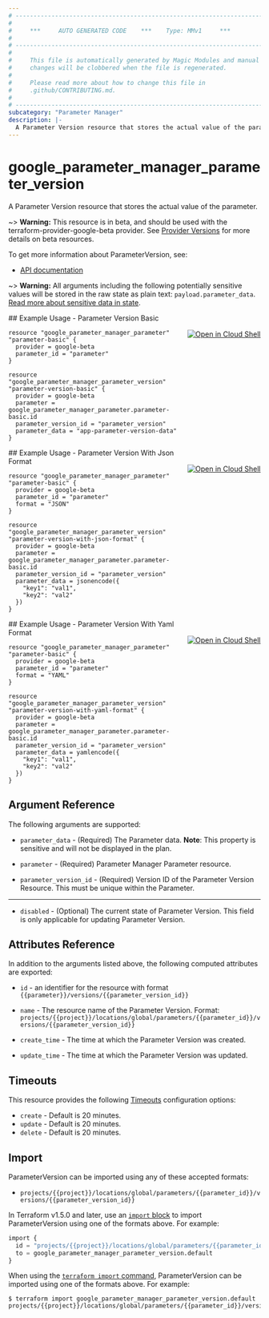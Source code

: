 ```yaml
---
# ----------------------------------------------------------------------------
#
#     ***     AUTO GENERATED CODE    ***    Type: MMv1     ***
#
# ----------------------------------------------------------------------------
#
#     This file is automatically generated by Magic Modules and manual
#     changes will be clobbered when the file is regenerated.
#
#     Please read more about how to change this file in
#     .github/CONTRIBUTING.md.
#
# ----------------------------------------------------------------------------
subcategory: "Parameter Manager"
description: |-
  A Parameter Version resource that stores the actual value of the parameter.
---
```


# google_parameter_manager_parameter_version

A Parameter Version resource that stores the actual value of the parameter.

~> **Warning:** This resource is in beta, and should be used with the terraform-provider-google-beta provider.
See [Provider Versions](https://terraform.io/docs/providers/google/guides/provider_versions.html) for more details on beta resources.

To get more information about ParameterVersion, see:

* [API documentation](https://cloud.google.com/secret-manager/parameter-manager/docs/reference/rest/v1/projects.locations.parameters.versions)

~> **Warning:** All arguments including the following potentially sensitive
values will be stored in the raw state as plain text: `payload.parameter_data`.
[Read more about sensitive data in state](https://www.terraform.io/language/state/sensitive-data).

<div class = "oics-button" style="float: right; margin: 0 0 -15px">
  <a href="https://console.cloud.google.com/cloudshell/open?cloudshell_git_repo=https%3A%2F%2Fgithub.com%2Fterraform-google-modules%2Fdocs-examples.git&cloudshell_image=gcr.io%2Fcloudshell-images%2Fcloudshell%3Alatest&cloudshell_print=.%2Fmotd&cloudshell_tutorial=.%2Ftutorial.md&cloudshell_working_dir=parameter_version_basic&open_in_editor=main.tf" target="_blank">
    <img alt="Open in Cloud Shell" src="//gstatic.com/cloudssh/images/open-btn.svg" style="max-height: 44px; margin: 32px auto; max-width: 100%;">
  </a>
</div>
## Example Usage - Parameter Version Basic


```hcl
resource "google_parameter_manager_parameter" "parameter-basic" {
  provider = google-beta
  parameter_id = "parameter"
}

resource "google_parameter_manager_parameter_version" "parameter-version-basic" {
  provider = google-beta
  parameter = google_parameter_manager_parameter.parameter-basic.id
  parameter_version_id = "parameter_version"
  parameter_data = "app-parameter-version-data"
}
```
<div class = "oics-button" style="float: right; margin: 0 0 -15px">
  <a href="https://console.cloud.google.com/cloudshell/open?cloudshell_git_repo=https%3A%2F%2Fgithub.com%2Fterraform-google-modules%2Fdocs-examples.git&cloudshell_image=gcr.io%2Fcloudshell-images%2Fcloudshell%3Alatest&cloudshell_print=.%2Fmotd&cloudshell_tutorial=.%2Ftutorial.md&cloudshell_working_dir=parameter_version_with_json_format&open_in_editor=main.tf" target="_blank">
    <img alt="Open in Cloud Shell" src="//gstatic.com/cloudssh/images/open-btn.svg" style="max-height: 44px; margin: 32px auto; max-width: 100%;">
  </a>
</div>
## Example Usage - Parameter Version With Json Format


```hcl
resource "google_parameter_manager_parameter" "parameter-basic" {
  provider = google-beta
  parameter_id = "parameter"
  format = "JSON"
}

resource "google_parameter_manager_parameter_version" "parameter-version-with-json-format" {
  provider = google-beta
  parameter = google_parameter_manager_parameter.parameter-basic.id
  parameter_version_id = "parameter_version"
  parameter_data = jsonencode({
    "key1": "val1",
    "key2": "val2"
  })
}
```
<div class = "oics-button" style="float: right; margin: 0 0 -15px">
  <a href="https://console.cloud.google.com/cloudshell/open?cloudshell_git_repo=https%3A%2F%2Fgithub.com%2Fterraform-google-modules%2Fdocs-examples.git&cloudshell_image=gcr.io%2Fcloudshell-images%2Fcloudshell%3Alatest&cloudshell_print=.%2Fmotd&cloudshell_tutorial=.%2Ftutorial.md&cloudshell_working_dir=parameter_version_with_yaml_format&open_in_editor=main.tf" target="_blank">
    <img alt="Open in Cloud Shell" src="//gstatic.com/cloudssh/images/open-btn.svg" style="max-height: 44px; margin: 32px auto; max-width: 100%;">
  </a>
</div>
## Example Usage - Parameter Version With Yaml Format


```hcl
resource "google_parameter_manager_parameter" "parameter-basic" {
  provider = google-beta
  parameter_id = "parameter"
  format = "YAML"
}

resource "google_parameter_manager_parameter_version" "parameter-version-with-yaml-format" {
  provider = google-beta
  parameter = google_parameter_manager_parameter.parameter-basic.id
  parameter_version_id = "parameter_version"
  parameter_data = yamlencode({
    "key1": "val1",
    "key2": "val2"
  })
}
```

## Argument Reference

The following arguments are supported:


* `parameter_data` -
  (Required)
  The Parameter data.
  **Note**: This property is sensitive and will not be displayed in the plan.

* `parameter` -
  (Required)
  Parameter Manager Parameter resource.

* `parameter_version_id` -
  (Required)
  Version ID of the Parameter Version Resource. This must be unique within the Parameter.


- - -


* `disabled` -
  (Optional)
  The current state of Parameter Version. This field is only applicable for updating Parameter Version.


## Attributes Reference

In addition to the arguments listed above, the following computed attributes are exported:

* `id` - an identifier for the resource with format `{{parameter}}/versions/{{parameter_version_id}}`

* `name` -
  The resource name of the Parameter Version. Format:
  `projects/{{project}}/locations/global/parameters/{{parameter_id}}/versions/{{parameter_version_id}}`

* `create_time` -
  The time at which the Parameter Version was created.

* `update_time` -
  The time at which the Parameter Version was updated.


## Timeouts

This resource provides the following
[Timeouts](https://developer.hashicorp.com/terraform/plugin/sdkv2/resources/retries-and-customizable-timeouts) configuration options:

- `create` - Default is 20 minutes.
- `update` - Default is 20 minutes.
- `delete` - Default is 20 minutes.

## Import


ParameterVersion can be imported using any of these accepted formats:

* `projects/{{project}}/locations/global/parameters/{{parameter_id}}/versions/{{parameter_version_id}}`


In Terraform v1.5.0 and later, use an [`import` block](https://developer.hashicorp.com/terraform/language/import) to import ParameterVersion using one of the formats above. For example:

```tf
import {
  id = "projects/{{project}}/locations/global/parameters/{{parameter_id}}/versions/{{parameter_version_id}}"
  to = google_parameter_manager_parameter_version.default
}
```

When using the [`terraform import` command](https://developer.hashicorp.com/terraform/cli/commands/import), ParameterVersion can be imported using one of the formats above. For example:

```
$ terraform import google_parameter_manager_parameter_version.default projects/{{project}}/locations/global/parameters/{{parameter_id}}/versions/{{parameter_version_id}}
```
